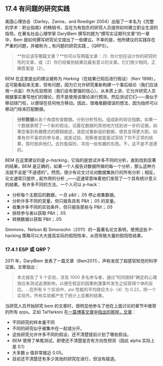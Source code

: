 ## 17.4 有问题的研究实践

美国心理协会（Darley，Zanna，and Roediger 2004）出版了一本名为《完整的学术：职业指南》的畅销书，旨在为有抱负的研究人员提供如何建立职业生涯的指导。在著名社会心理学家 DarylBem 撰写的题为“撰写实证期刊文章”的一章中，Bem 就如何撰写研究论文提出了一些建议。不幸的是，他所建议的实践存在严重的问题，并被称为 _ 有问题的研究实践 _（QRPS）。

> **你应该写哪篇文章？**你可以写两篇文章：（1）你计划在设计你的研究时写的文章，或（2）你已经看到结果后最有意义的文章。它们很少相同，正确答案是（2）。

BEM 在这里提出的建议被称为 _Harking_（在结果已知后进行假设）（Kerr 1998）。这可能看起来无害，但有问题，因为它允许研究重新构建一个事后结论（我们应该用一点盐）作为先验预测（我们会有更强的信心）。从本质上讲，它允许研究人员根据事实重写他们的理论，而不是使用该理论进行预测，然后测试它们——类似于移动球门柱，以便球在任何地方移动。因此，很难推翻错误的想法，因为始终可以移动门柱来匹配数据。

> **分析数据**从各个角度检查数据。分别分析性别。组成新的综合指数。如果一个数据表明了一个新的假设，试着在数据的其他地方找到进一步的证据。如果您看到有趣模式的模糊痕迹，请尝试重新组织数据，使其变得更大胆。如果有你不喜欢的参与者，或是试验、观察者或是面试官给了你不正常的结果，暂时放弃他们。去钓鱼探险，寻找一些有趣的东西。不，这不是不道德的。

BEM 在这里建议的是 _p-hacking_，它指的是尝试许多不同的分析，直到找到显著的结果。BEM 是正确的，如果一个人报告对数据所做的每一个分析，那么这种方法就不会是“不道德的”。然而，很少有论文讨论对数据集执行的所有分析；相反，论文通常只提供 _ 起作用的分析 _——这通常意味着他们发现了一个具有统计意义的结果。有许多不同的方法，一个人可以 p-hack：

*   分析每个主题后的数据，一旦 p&lt；.05 停止收集数据。
*   分析许多不同的变量，但只报告具有 P&lt；.05 的变量。
*   收集许多不同的实验条件，但只报告那些与 P&lt；.05
*   排除参与者以获取 P&lt；.05
*   转换数据以获取 P&lt；.05

Simmons、Nelson 和 Simonsohn（2011）的一篇著名论文表明，使用这些 P-hacking 策略可以大大提高实际的假阳性率，从而导致大量的假阳性结果。

### 17.4.1 ESP 或 QRP？

2011 年，DarylBem 发表了一篇文章（Bem2011），声称发现了超感官知觉的科学证据。文章指出：

> 本文报告了 9 个实验，涉及 1000 多名参与者，通过“时间倒转”确定的心理效应来测试追溯影响，以便在假定的因果刺激事件发生之前获得个体的反应。…在所有 9 个实验中，psi 性能的平均效应大小（d）为 0.22，除一个实验外，所有实验都产生了统计上显著的结果。

当研究人员开始研究 bem 的文章时，很明显他参与了他在上面讨论的章节中推荐的所有 qrps。正如 TalYarkoni 在[一篇博客文章中指出的那样，文章](http://www.talyarkoni.org/blog/2011/01/10/the-psychology-of-parapsychology-or-why-good-researchers-publishing-good-articles-in-good-journals-can-still-get-it-totally-wrong/)：

*   不同研究的样本量不同
*   不同的研究似乎被集中在一起或分开。
*   这些研究允许许多不同的假设，还不清楚提前计划了哪些假设。
*   BEM 使用了单尾测试，即使还不清楚是否有方向性预测（因此 alpha 实际上是 0.1）
*   大多数 p 值非常接近 0.05。
*   目前还不清楚还有多少其他的研究在进行，但没有报道。